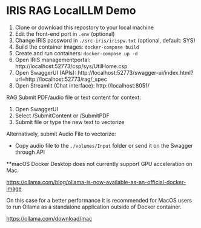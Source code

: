 # IRIS RAG LocalLLM Demo
 1. Clone or download this repostory to your local machine
 2. Edit the front-end port in `.env` (optional)
 3. Change IRIS password in `./src-iris/irispw.txt` (optional, default: SYS)
 4. Build the container images: `docker-compose build`
 5. Create and run containers: `docker-compose up -d`
 6. Open IRIS managementportal: http://localhost:52773/csp/sys/UtilHome.csp
 7. Open SwaggerUI (APIs): http://localhost:52773/swagger-ui/index.html?url=http://localhost:52773/rag/_spec
 8. Open Streamlit (Chat interface): http://localhost:8051/

RAG
 Submit PDF/audio file or text content for context:
 1. Open SwaggerUI
 2. Select /SubmitContent or /SubmitPDF
 3. Submit file or type the new text to vectorize
 
 Alternatively, submit Audio File to vectorize:
 - Copy audio file to the `./volumes/Input` folder or send it on the Swagger through API

**macOS
 Docker Desktop does not currently support GPU acceleration on Mac.

  https://ollama.com/blog/ollama-is-now-available-as-an-official-docker-image

 On this case for a better performance it is recommended for MacOS users to run Ollama as a standalone application outside of Docker container.

  https://ollama.com/download/mac
